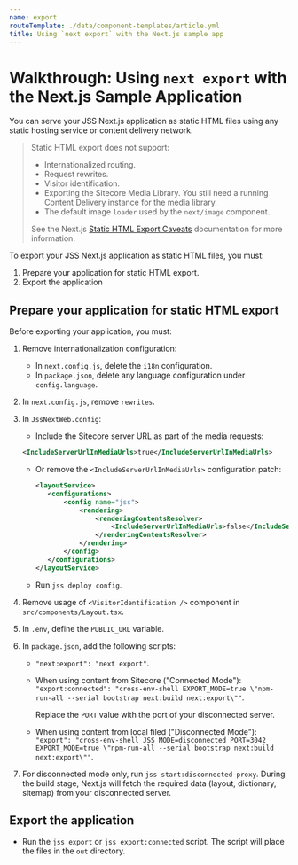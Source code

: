 ```yaml
---
name: export
routeTemplate: ./data/component-templates/article.yml
title: Using `next export` with the Next.js sample app
---
```

# Walkthrough: Using `next export` with the Next.js Sample Application

You can serve your JSS Next.js application as static HTML files using any static hosting service or content delivery network. 

> Static HTML export does not support: 
>
> * Internationalized routing.
> * Request rewrites.
> * Visitor identification. 
> * Exporting the Sitecore Media Library. You still need a running Content Delivery instance for the media library.
> * The default image `loader` used by the `next/image` component.
>
> See the  Next.js  [Static HTML Export Caveats](https://nextjs.org/docs/advanced-features/static-html-export/#caveats) documentation for more information.

To export your JSS Next.js application as static HTML files, you must: 

1. Prepare your application for static HTML export.
2. Export the application

## Prepare your application for static HTML export

Before exporting your application, you must: 

1. Remove internationalization configuration:
   * In `next.config.js`, delete the `i18n` configuration.
   * In `package.json`, delete any language configuration under `config.language`.

2. In `next.config.js`, remove `rewrites`.

3. In `JssNextWeb.config`:

   *  Include the Sitecore server URL as part of the media requests: 

     ```xml
     <IncludeServerUrlInMediaUrls>true</IncludeServerUrlInMediaUrls>
     ```

   * Or  remove the `<IncludeServerUrlInMediaUrls>` configuration patch:

     ```xml
     <layoutService>
     	<configurations>
     		<config name="jss">
     			<rendering>
     				<renderingContentsResolver>
     					<IncludeServerUrlInMediaUrls>false</IncludeServerUrlInMediaUrls>
     				</renderingContentsResolver>
     			</rendering>
     		</config>
     	</configurations>
     </layoutService>
     ```

   * Run `jss deploy config`.

4. Remove usage of `<VisitorIdentification />` component in `src/components/Layout.tsx`.

5. In `.env`, define the `PUBLIC_URL` variable.

6. In `package.json`, add the following scripts: 

   * `"next:export": "next export"`.

   * When using content from Sitecore ("Connected Mode"): `"export:connected": "cross-env-shell EXPORT_MODE=true \"npm-run-all --serial bootstrap next:build next:export\""`.

      Replace the `PORT` value with the port of your disconnected server.

   * When using content from local filed ("Disconnected Mode"): `"export": "cross-env-shell JSS_MODE=disconnected PORT=3042 EXPORT_MODE=true \"npm-run-all --serial bootstrap next:build next:export\""`.

7. For disconnected mode only, run `jss start:disconnected-proxy`. During the build stage, Next.js will fetch the required data (layout, dictionary, sitemap) from your disconnected server.

## Export the application

* Run the `jss export` or `jss export:connected` script.  The script will place the files in the `out` directory.
